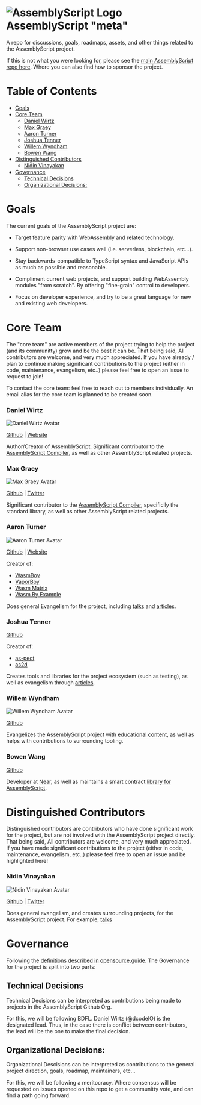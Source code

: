![AssemblyScript Logo](https://avatars1.githubusercontent.com/u/28916798?s=64) AssemblyScript "meta"
=================

A repo for discussions, goals, roadmaps, assets, and other things related to the AssemblyScript project.

If this is not what you were looking for, please see the [main AssemblyScript repo here](https://github.com/AssemblyScript/assemblyscript). Where you can also find how to sponsor the project.

# Table of Contents

* [Goals](#goals)
* [Core Team](#core-team)
  * [Daniel Wirtz](#daniel-wirtz)
  * [Max Graey](#max-graey)
  * [Aaron Turner](#aaron-turner)
  * [Joshua Tenner](#joshua-tenner)
  * [Willem Wyndham](#willem-wyndham)
  * [Bowen Wang](#bowen-wang)
* [Distinguished Contributors](#distinguished-contributors)
  * [Nidin Vinayakan](#nidin-vinayakan)
* [Governance](#governance)
  * [Technical Decisions](#technical-decisions)
  * [Organizational Decisions:](#organizational-decisions)

# Goals

The current goals of the AssemblyScript project are:

* Target feature parity with WebAssembly and related technology.

* Support non-browser use cases well (i.e. serverless, blockchain, etc...).

* Stay backwards-compatible to TypeScript syntax and JavaScript APIs as much as possible and reasonable.

* Compliment current web projects, and support building WebAssembly modules "from scratch". By offering "fine-grain" control to developers.

* Focus on developer experience, and try to be a great language for new and existing web developers. 

# Core Team

The "core team" are active members of the project trying to help the project (and its communitty) grow and be the best it can be. That being said, All contributors are welcome, and very much appreciated. If you have already / plan to continue making significant contributions to the project (either in code, maintenance, evangelism, etc..) please feel free to open an issue to request to join!

To contact the core team: feel free to reach out to members individually. An email alias for the core team is planned to be created soon.

### Daniel Wirtz

![Daniel Wirtz Avatar](https://avatars0.githubusercontent.com/u/1136893?s=150&v=4)

[Github](https://github.com/dcodeIO) | [Website](https://dcode.io/)

Author/Creator of AssemblyScript. Significant contributor to the [AssemblyScript Compiler](https://github.com/AssemblyScript/assemblyscript), as well as other AssemblyScript related projects.

### Max Graey

![Max Graey Avatar](https://avatars0.githubusercontent.com/u/1301959?s=150&v=4)

[Github](https://github.com/MaxGraey) | [Twitter](https://twitter.com/MaxGraey)

Significant contributor to the [AssemblyScript Compiler](https://github.com/AssemblyScript/assemblyscript), specificlly the standard library, as well as other AssemblyScript related projects.

### Aaron Turner

![Aaron Turner Avatar](https://avatars0.githubusercontent.com/u/1448289?s=150&v=4)

[Github](https://github.com/torch2424) | [Website](https://aaronthedev.com/)

Creator of: 

* [WasmBoy](https://github.com/torch2424/wasmboy)
* [VaporBoy](https://github.com/torch2424/vaporBoy)
* [Wasm Matrix](https://github.com/torch2424/wasm-matrix)
* [Wasm By Example](https://github.com/torch2424/wasm-by-example) 

Does general Evangelism for the project, including [talks](https://youtu.be/ZlL1nduatZQ) and [articles](https://medium.com/@torch2424/webassembly-is-fast-a-real-world-benchmark-of-webassembly-vs-es6-d85a23f8e193).

### Joshua Tenner

[Github](https://github.com/jtenner)

Creator of:

* [as-pect](https://github.com/jtenner/as-pect)
* [as2d](https://github.com/as2d/as2d)

Creates tools and libraries for the project ecosystem (such as testing), as well as evangelism through [articles](https://dev.to/jtenner/an-assemblyscript-primer-for-typescript-developers-lf1).

### Willem Wyndham

![Willem Wyndham Avatar](https://avatars0.githubusercontent.com/u/1483244?s=150&v=4)

[Github](https://github.com/willemneal)

Evangelizes the AssemblyScript project with [educational content](http://www.cs.umd.edu/class/spring2019/cmsc388I/assemblyscript.html), as well as helps with contributions to surrounding tooling.

### Bowen Wang

[Github](https://github.com/bowenwang1996)

Developer at [Near](https://nearprotocol.com/), as well as maintains a smart contract [library for AssemblyScript](https://github.com/nearprotocol/near-runtime-ts).

# Distinguished Contributors

Distinguished contributors are contributors who have done significant work for the project, but are not involved with the AssemblyScript project directly. That being said, All contributors are welcome, and very much appreciated. If you have made significant contributions to the project (either in code, maintenance, evangelism, etc..) please feel free to open an issue and be highlighted here!

### Nidin Vinayakan

![Nidin Vinayakan Avatar](https://avatars0.githubusercontent.com/u/1301959?s=150&v=4)

[Github](https://github.com/nidin) | [Twitter](https://twitter.com/01alchemist)

Does general evangelism, and creates surrounding projects, for the AssemblyScript project. For example, [talks](https://youtu.be/jCRjHMB1oDY)

# Governance

Following the [definitions described in opensource.guide](https://opensource.guide/leadership-and-governance/#what-are-some-of-the-common-governance-structures-for-open-source-projects). The Governance for the project is split into two parts:

## Technical Decisions

Technical Decisions can be interpreted as contributions being made to projects in the AssemblyScript Github Org.

For this, we will be following BDFL. Daniel Wirtz (@dcodeIO) is the designated lead. Thus, in the case there is conflict between contributors, the lead will be the one to make the final decision.

## Organizational Decisions:

Organizational Descisions can be interpreted as contributions to the general project direction, goals, roadmap, maintainers, etc...

For this, we will be following a meritocracy. Where consensus will be requested on issues opened on this repo to get a communitty vote, and can find a path going forward.
